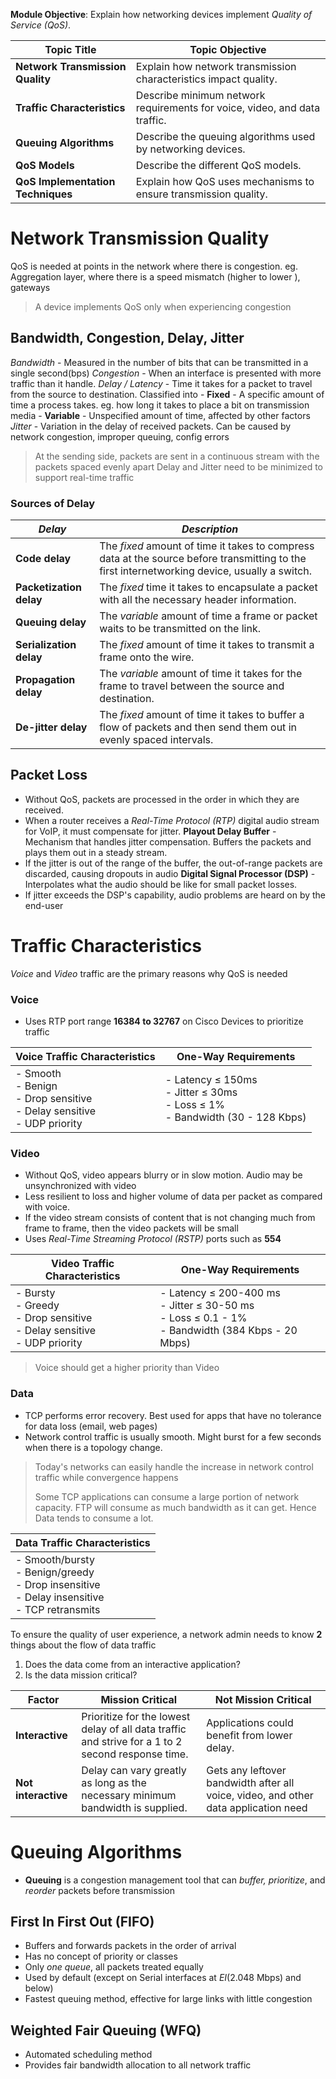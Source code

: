 **Module Objective**: Explain how networking devices implement *Quality of Service (QoS)*.

|**Topic Title**|**Topic Objective**|
|---|---|
|**Network Transmission Quality**|Explain how network transmission characteristics impact quality.|
|**Traffic Characteristics**|Describe minimum network requirements for voice, video, and data traffic.|
|**Queuing Algorithms**|Describe the queuing algorithms used by networking devices.|
|**QoS Models**|Describe the different QoS models.|
|**QoS Implementation Techniques**|Explain how QoS uses mechanisms to ensure transmission quality.|
# Network Transmission Quality
QoS is needed at points in the network where there is congestion. eg. Aggregation layer, where there is a speed mismatch (higher to lower ), gateways
> A device implements QoS only when experiencing congestion

## Bandwidth, Congestion, Delay, Jitter
*Bandwidth* - Measured in the number of bits that can be transmitted in a single second(bps)
*Congestion* - When an interface is presented with more traffic than it handle. 
*Delay / Latency* - Time it takes for a packet to travel from the source to destination. Classified into
	- **Fixed** - A specific amount of time a process takes. eg. how long it takes to place a bit on transmission media
	- **Variable** - Unspecified amount of time, affected by other factors
*Jitter* - Variation in the delay of received packets. Can be caused by network congestion, improper queuing, config errors
>At the sending side, packets are sent in a continuous stream with the packets spaced evenly apart
>Delay and Jitter need to be minimized to support real-time traffic
### Sources of Delay

| ***Delay***             | ***Description***                                                                                                                             |
| ----------------------- | --------------------------------------------------------------------------------------------------------------------------------------------- |
| **Code delay**          | The *fixed* amount of time it takes to compress data at the source before transmitting to the first internetworking device, usually a switch. |
| **Packetization delay** | The *fixed* time it takes to encapsulate a packet with all the necessary header information.                                                  |
| **Queuing delay**       | The *variable* amount of time a frame or packet waits to be transmitted on the link.                                                          |
| **Serialization delay** | The *fixed* amount of time it takes to transmit a frame onto the wire.                                                                        |
| **Propagation delay**   | The *variable* amount of time it takes for the frame to travel between the source and destination.                                            |
| **De-jitter delay**     | The *fixed* amount of time it takes to buffer a flow of packets and then send them out in evenly spaced intervals.                            |
## Packet Loss
- Without QoS, packets are processed in the order in which they are received.
- When a router receives a *Real-Time Protocol (RTP)* digital audio stream for VoIP, it must compensate for jitter.
**Playout Delay Buffer** - Mechanism that handles jitter compensation. Buffers the packets and plays them out in a steady stream.
- If the jitter is out of the range of the buffer, the out-of-range packets are discarded, causing dropouts in audio
**Digital Signal Processor (DSP)** - Interpolates what the audio should be like for small packet losses.
- If jitter exceeds the DSP's capability, audio problems are heard on by the end-user


# Traffic Characteristics
*Voice*  and *Video*  traffic are the primary reasons why QoS is needed

### Voice
- Uses RTP port range **16384 to 32767**  on Cisco Devices to prioritize traffic

| Voice Traffic Characteristics                                                   | One-Way Requirements                                                                |
| ------------------------------------------------------------------------------- | ----------------------------------------------------------------------------------- |
| - Smooth<br>- Benign<br>- Drop sensitive<br>- Delay sensitive<br>- UDP priority | - Latency ≤ 150ms<br>- Jitter ≤ 30ms<br>- Loss ≤ 1% <br>- Bandwidth (30 - 128 Kbps) |

### Video
- Without QoS, video appears blurry or in slow motion. Audio may be unsynchronized with video
- Less resilient to loss and higher volume of data per packet as compared with voice.
- If the video stream consists of content that is not changing much from frame to frame, then the video packets will be small
- Uses *Real-Time Streaming Protocol (RSTP)*  ports such as **554**

| Video Traffic Characteristics                                                   | One-Way Requirements                                                                                    |
| ------------------------------------------------------------------------------- | ------------------------------------------------------------------------------------------------------- |
| - Bursty<br>- Greedy<br>- Drop sensitive<br>- Delay sensitive<br>- UDP priority | - Latency ≤ 200-400 ms<br>- Jitter ≤ 30-50 ms<br>- Loss ≤ 0.1 - 1%<br>- Bandwidth (384 Kbps -  20 Mbps) |
> Voice should get a higher priority than Video
### Data
- TCP performs error recovery. Best used for apps that have no tolerance for data loss (email, web pages)
- Network control traffic is usually smooth. Might burst for a few seconds when there is a topology change.
> Today's networks can easily handle the increase in network control traffic while convergence happens
> 
>Some TCP applications can consume a large portion of network capacity. FTP will consume as much bandwidth as it can get.  Hence Data tends to consume a lot.

| Data Traffic Characteristics                                                                         |
| ---------------------------------------------------------------------------------------------------- |
| - Smooth/bursty<br>- Benign/greedy<br>- Drop insensitive<br>- Delay insensitive<br>- TCP retransmits |

To ensure the quality of user experience, a network admin needs to know **2** things about the flow of data traffic
1. Does the data come from an interactive application?
2. Is the data mission critical?

| Factor              | **Mission Critical**                                                                              | **Not Mission Critical**                                                            |
| ------------------- | ------------------------------------------------------------------------------------------------- | ----------------------------------------------------------------------------------- |
| **Interactive**     | Prioritize for the lowest delay of all data traffic and strive for a 1 to 2 second response time. | Applications could benefit from lower delay.                                        |
| **Not interactive** | Delay can vary greatly as long as the necessary minimum bandwidth is supplied.                    | Gets any leftover bandwidth after all voice, video, and other data application need |

# Queuing Algorithms
- **Queuing** is a congestion management tool that can *buffer, prioritize*, and *reorder* packets before transmission
## First In First Out (FIFO)
- Buffers and forwards packets in the order of arrival
- Has no concept of priority or classes
- Only *one queue*, all packets treated equally
- Used by default (except on Serial interfaces at *EI*(2.048 Mbps) and below)
- Fastest queuing method, effective for large links with little congestion

## Weighted Fair Queuing (WFQ)
- Automated scheduling method
- Provides fair bandwidth allocation to all network traffic